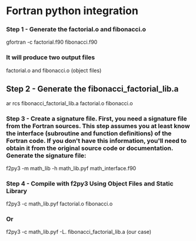 # Fortran python integration


### Step 1 - Generate the factorial.o and fibonacci.o

gfortran -c factorial.f90 fibonacci.f90

### It will produce two output files 

factorial.o and fibonacci.o (object files)

## Step 2 - Generate the fibonacci_factorial_lib.a

ar rcs fibonacci_factorial_lib.a factorial.o fibonacci.o

### Step 3 - Create a signature file. First, you need a signature file from the Fortran sources. This step assumes you at least know the interface (subroutine and function definitions) of the Fortran code. If you don't have this information, you'll need to obtain it from the original source code or documentation. Generate the signature file:

f2py3 -m math_lib -h math_lib.pyf math_interface.f90

### Step 4 - Compile with f2py3 Using Object Files and Static Library

f2py3 -c math_lib.pyf factorial.o fibonacci.o

### Or

f2py3 -c math_lib.pyf -L. fibonacci_factorial_lib.a (our case)
